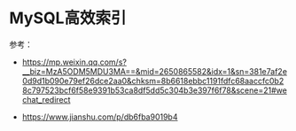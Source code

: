 # MySQL高效索引

参考：

- https://mp.weixin.qq.com/s?__biz=MzA5ODM5MDU3MA==&mid=2650865582&idx=1&sn=381e7af2e0d9d1b090e79ef26dce2aa0&chksm=8b6618ebbc1191fdfc68aaccfc0b28c797523bcf6f58e9391b53ca8df5dd5c304b3e397f6f78&scene=21#wechat_redirect

- https://www.jianshu.com/p/db6fba9019b4